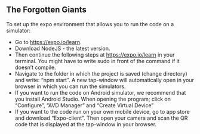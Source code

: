 ## The Forgotten Giants

To set up the expo environment that allows you to run the code on a simulator:

- Go to https://expo.io/learn.
- Download NodeJS - the latest version.
- Then continue the following steps at https://expo.io/learn in your terminal. You might have to write sudo in front of the command if it doesn’t compile.
- Navigate to the folder in which the project is saved (change directory) and write: “npm start”. A new tap-window will automatically open in your browser in which you can run the simulators.
- If you want to run the code on Android simulator, we recommend that you install Android Studio. When opening the program; click on “Configure”, “AVD Manager” and “Create Virtual Device”
- If you want to the code run on your own mobile device, go to app store and download “Expo-client”. Then open your camera and scan the QR code that is displayed at the tap-window in your browser.

